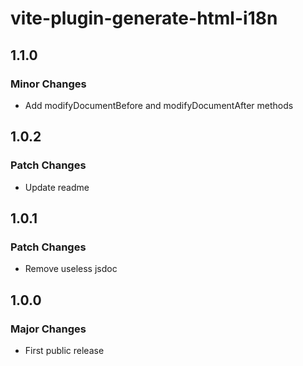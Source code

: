 # vite-plugin-generate-html-i18n

## 1.1.0

### Minor Changes

- Add modifyDocumentBefore and modifyDocumentAfter methods

## 1.0.2

### Patch Changes

- Update readme

## 1.0.1

### Patch Changes

- Remove useless jsdoc

## 1.0.0

### Major Changes

- First public release
